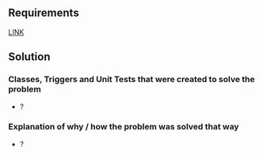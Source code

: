 ## Requirements

[LINK](Exercise.md)

## Solution

### Classes, Triggers and Unit Tests that were created to solve the problem

* ?

### Explanation of why / how the problem was solved that way

* ?
